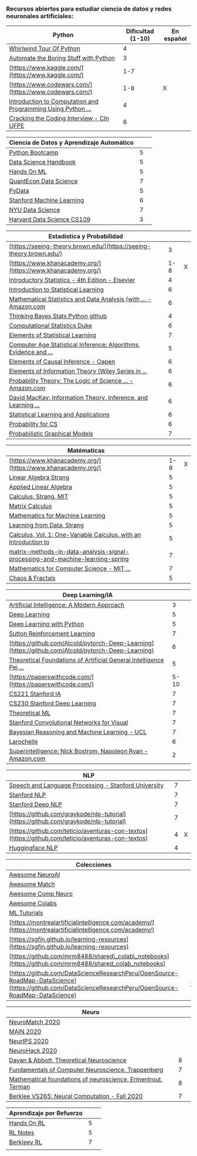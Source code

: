 ### Recursos abiertos para estudiar ciencia de datos y redes neuronales artificiales: 


| Python                                                                                                                                                                                                              | Dificultad (1-10) | En español |
| ------------------------------------------------------------------------------------------------------------------------------------------------------------------------------------------------------------------- | ----------------- | ---------- |
| [Whirlwind Tour Of Python](https://github.com/jakevdp/WhirlwindTourOfPython)                                                                                                                                        | 4                 |            |
| [Automate the Boring Stuff with Python](https://automatetheboringstuff.com/)                                                                                                                                        | 3                 |            |
| [https://www.kaggle.com/](https://www.kaggle.com/)                                                                                                                                                                  | 1-7               |            |
| [https://www.codewars.com/](https://www.codewars.com/)                                                                                                                                                              | 1-8               | X          |
| [Introduction to Computation and Programming Using Python ...](http://fuuu.be/polytech/INFOF408/Introduction-To-The-Theory-Of-Computation-Michael-Sipser.pdf)                                                       | 4                 |            |
| [Cracking the Coding Interview - CIn UFPE](https://cin.ufpe.br/~fbma/Crack/Cracking%20the%20Coding%20Interview%20189%20Programming%20Questions%20and%20Solutions.pdf)                                               | 6                 |            |


| Ciencia de Datos y Aprendizaje Automático                                                                                                                                                                           |                   |            |
| ------------------------------------------------------------------------------------------------------------------------------------------------------------------------------------------------------------------- | ----------------- | ---------- |
| [Python Bootcamp](https://github.com/Pierian-Data/Complete-Python-3-Bootcamp)                                                                                                                                       | 5                 |            |
| [Data Science Handbook](https://jakevdp.github.io/PythonDataScienceHandbook/)                                                                                                                                       | 5                 |            |
| [Hands On ML](https://github.com/ageron/handson-ml2)                                                                                                                                                                | 5                 |            |
| [QuantEcon Data Science](https://github.com/QuantEcon/quantecon-notebooks-datascience)                                                                                                                              | 7                 |            |
| [PyData](https://github.com/wesm/pydata-book)                                                                                                                                                                       | 5                 |            |
| [Stanford Machine Learning](http://cs229.stanford.edu/syllabus-fall2020.html)                                                                                                                                       | 6                 |            |
| [NYU Data Science](https://davidrosenberg.github.io/ml2019/#lectures)                                                                                                                                               | 7                 |            |
| [Harvard Data Science CS109 ](http://cs109.github.io/2015/)                                                                                                                                                         | 3                 |            |


| Estadística y Probabilidad                                                                                                                                                                                          |                   |            |
| ------------------------------------------------------------------------------------------------------------------------------------------------------------------------------------------------------------------- | ----------------- | ---------- |
| [https://seeing-theory.brown.edu/](https://seeing-theory.brown.edu/)                                                                                                                                                | 3                 |            |
| [https://www.khanacademy.org/](https://www.khanacademy.org/)                                                                                                                                                        | 1-8               | X          |
| [Introductory Statistics - 4th Edition - Elsevier](https://www.elsevier.com/books/introductory-statistics/ross/978-0-12-804317-2)                                                                                   | 4                 |            |
| [Introduction to Statistical Learning](http://faculty.marshall.usc.edu/gareth-james/ISL/)                                                                                                                           | 6                 |            |
| [Mathematical Statistics and Data Analysis (with ... - Amazon.com](https://www.amazon.com/Mathematical-Statistics-Analysis-Available-Enhanced/dp/0534399428)                                                        | 6                 |            |
| [Thinking Bayes Stats Python github](https://github.com/AllenDowney/ThinkBayes)                                                                                                                                     | 4                 |            |
| [Computational Statistics Duke](https://people.duke.edu/~ccc14/sta-663/)                                                                                                                                            | 6                 |            |
| [Elements of Statistical Learning](https://web.stanford.edu/~hastie/ElemStatLearn/)                                                                                                                                 | 7                 |            |
| [Computer Age Statistical Inference: Algorithms, Evidence and ...](https://web.stanford.edu/~hastie/CASI/)                                                                                                          | 5                 |            |
| [Elements of Causal Inference - Oapen](https://library.oapen.org/bitstream/handle/20.500.12657/26040/11283.pdf?sequence=1&isAllowed=y)                                                                              | 6                 |            |
| [Elements of Information Theory (Wiley Series in ...](http://staff.ustc.edu.cn/~cgong821/Wiley.Interscience.Elements.of.Information.Theory.Jul.2006.eBook-DDU.pdf)                                                  | 6                 |            |
| [Probability Theory: The Logic of Science ... - Amazon.com](https://www.amazon.com/Probability-Theory-Science-T-Jaynes/dp/0521592712)                                                                               | 6                 |            |
| [David MacKay: Information Theory, Inference, and Learning ...](http://www.inference.org.uk/mackay/itila/book.html)                                                                                                 | 6                 |            |
| [Statistical Learning and Applications](https://cbmm.mit.edu/lh-9-520/syllabus)                                                                                                                                     | 6                 |            |
| [Probability for CS](http://web.stanford.edu/class/cs109/)                                                                                                                                                          | 6                 |            |
| [Probabilistic Graphical Models](https://cs.stanford.edu/~ermon/cs228/index.html)                                                                                                                                   | 7                 |            |


| Matématicas                                                                                                                                                                                                         |                   |            |
| ------------------------------------------------------------------------------------------------------------------------------------------------------------------------------------------------------------------- | ----------------- | ---------- |
| [https://www.khanacademy.org/](https://www.khanacademy.org/)                                                                                                                                                        | 1-8               | X          |
| [Linear Algebra Strang](https://www.academia.edu/32459792/_Strang_G_Linear_algebra_and_its_applications_4_5881001_PDF)                                                                                              | 5                 |            |
| [Applied Linear Algebra](http://vmls-book.stanford.edu/vmls.pdf)                                                                                                                                                    | 5                 |            |
| [Calculus, Strang, MIT](https://ocw.mit.edu/resources/res-18-001-calculus-online-textbook-spring-2005/textbook/)                                                                                                    | 5                 |            |
| [Matrix Calculus](https://explained.ai/matrix-calculus/)                                                                                                                                                            | 5                 |            |
| [Mathematics for Machine Learning](https://mml-book.com/)                                                                                                                                                           | 5                 |            |
| [Learning from Data, Strang](http://math.mit.edu/~gs/learningfromdata/#contents)                                                                                                                                    | 5                 |            |
| [Calculus, Vol. 1: One-Variable Calculus, with an Introduction to](https://www.amazon.com/Calculus-Vol-One-Variable-Introduction-Algebra/dp/0471000051)                                                             | 5                 |            |
| [matrix-methods-in-data-analysis-signal-processing-and-machine-learning-spring](https://ocw.mit.edu/courses/mathematics/18-065-matrix-methods-in-data-analysis-signal-processing-and-machine-learning-spring-2018/) | 7                 |            |
| [Mathematics for Computer Science - MIT ...](https://ocw.mit.edu/courses/electrical-engineering-and-computer-science/6-042j-mathematics-for-computer-science-fall-2010/)                                            | 7                 |            |
| [Chaos & Fractals](http://carlosreynoso.com.ar/archivos/peitgen.pdf)                                                                                                                                                | 5                 |            |


| Deep Learning/IA                                                                                                                                                                                                    |                   |            |
| ------------------------------------------------------------------------------------------------------------------------------------------------------------------------------------------------------------------- | ----------------- | ---------- |
| [Artificial Intelligence: A Modern Approach](http://aima.cs.berkeley.edu/)                                                                                                                                          | 3                 |            |
| [Deep Learning](https://www.deeplearningbook.org/)                                                                                                                                                                  | 5                 |            |
| [Deep Learning with Python](https://github.com/fchollet/deep-learning-with-python-notebooks)                                                                                                                        | 5                 |            |
| [Sutton Reinforcement Learning](https://web.stanford.edu/class/psych209/Readings/SuttonBartoIPRLBook2ndEd.pdf)                                                                                                      | 7                 |            |
| [https://github.com/Atcold/pytorch-Deep-Learning](https://github.com/Atcold/pytorch-Deep-Learning)                                                                                                                  | 6                 |            |
| [Theoretical Foundations of Artificial General Intelligence Pei ...](https://www.springer.com/gp/book/9789491216619)                                                                                                | 5                 |            |
| [https://paperswithcode.com/](https://paperswithcode.com/)                                                                                                                                                          | 5-10              |            |
| [CS221 Stanford IA](https://stanford-cs221.github.io/autumn2020/)                                                                                                                                                   | 7                 |            |
| [CS230 Stanford Deep Learning](https://cs230.stanford.edu/)                                                                                                                                                         | 7                 |            |
| [Theoretical ML](https://www.cs.princeton.edu/courses/archive/spring19/cos511/index.html)                                                                                                                           | 7                 |            |
| [Stanford Convolutional Networks for Visual](http://cs231n.stanford.edu/)                                                                                                                                           | 7                 |            |
| [Bayesian Reasoning and Machine Learning - UCL](http://web4.cs.ucl.ac.uk/staff/D.Barber/textbook/090310.pdf?roistat_visit=10865700)                                                                                 | 7                 |            |
| [Larochelle](http://info.usherbrooke.ca/hlarochelle/neural_networks/content.html)                                                                                                                                   | 6                 |            |
| [Superintelligence: Nick Bostrom, Napoleon Ryan - Amazon.com](https://www.amazon.com/Superintelligence-Dangers-Strategies-Nick-Bostrom/dp/1501227742)                                                               | 2                 |            |


| NLP                                                                                                                                                                                                                 |                   |            |
| ------------------------------------------------------------------------------------------------------------------------------------------------------------------------------------------------------------------- | ----------------- | ---------- |
| [Speech and Language Processing - Stanford University](https://web.stanford.edu/~jurafsky/slp3/ed3book.pdf)                                                                                                         | 7                 |            |
| [Stanford NLP](http://cs224n.stanford.edu/)                                                                                                                                                                         | 7                 |            |
| [Stanford Deep NLP](http://cs224d.stanford.edu/syllabus.html)                                                                                                                                                       | 7                 |            |
| [https://github.com/graykode/nlp-tutorial](https://github.com/graykode/nlp-tutorial)                                                                                                                                | 7                 |            |
| [https://github.com/teticio/aventuras-con-textos](https://github.com/teticio/aventuras-con-textos)                                                                                                                  | 4                 |X           |
| [Huggingface NLP](https://huggingface.co/course/chapter1)                                                                                                                                                           | 4                 |            |


| Colecciones                                                                                                                                                                                                         |                   |            |
| ------------------------------------------------------------------------------------------------------------------------------------------------------------------------------------------------------------------- | ----------------- | ---------- |
| [Awesome NeuroAI](https://github.com/CYHSM/awesome-neuro-ai-papers)                                                                                                                                                 |                   |            |
| [Awesome Match](https://github.com/rossant/awesome-math)                                                                                                                                                            |                   |            |
| [Awesome Comp Neuro](https://github.com/eselkin/awesome-computational-neuroscience)                                                                                                                                 |                   |            |
| [Awesome Colabs](https://github.com/amrzv/awesome-colab-notebooks)                                                                                                                                                  |                   |            |
| [ML Tutorials](https://github.com/ujjwalkarn/Machine-Learning-Tutorials)                                                                                                                                            |                   |            |
| [https://montrealartificialintelligence.com/academy/](https://montrealartificialintelligence.com/academy/)                                                                                                          |                   |            |
| [https://sgfin.github.io/learning-resources](https://sgfin.github.io/learning-resources)                                                                                                                            |                   |            |
| [https://github.com/mrm8488/shared\_colab\_notebooks](https://github.com/mrm8488/shared_colab_notebooks)                                                                                                            |                   |            |
| [https://github.com/DataScienceResearchPeru/OpenSource-RoadMap-DataScience](https://github.com/DataScienceResearchPeru/OpenSource-RoadMap-DataScience)                                                              |                   | X          |


| Neuro                                                                                                                                                                                                               |                   |            |
| ------------------------------------------------------------------------------------------------------------------------------------------------------------------------------------------------------------------- | ----------------- | ---------- |
| [NeuroMatch 2020](https://github.com/NeuromatchAcademy/course-content)                                                                                                                                              |                   |            |
| [MAIN 2020](https://www.crowdcast.io/e/main2020/13)                                                                                                                                                                 |                   |            |
| [NeurIPS 2020](https://neurips.cc/virtual/2020/public/cal_main.html)                                                                                                                                                |                   |            |
| [NeuroHack 2020](https://github.com/neurohackademy/nh2020-curriculum)                                                                                                                                               |                   |            |
| [Dayan & Abbott, Theoretical Neuroscience](http://www.gatsby.ucl.ac.uk/~lmate/biblio/dayanabbott.pdf)                                                                                                               | 8                 |            |
| [Fundamentals of Computer Neuroscience, Trappenberg](https://www.amazon.com/Fundamentals-Computational-Neuroscience-Thomas-Trappenberg/dp/0199568413)                                                               | 7                 |            |
| [Mathematical foundations of neuroscience, Ermentrout, Terman](https://www.springer.com/gp/book/9780387877075)                                                                                                      | 8                 |            |
| [Berklee VS265: Neural Computation - Fall 2020](https://redwood.berkeley.edu/courses/vs265/)                                                                                                                        | 7                 |            |


| Aprendizaje por Refuerzo                                                                                                                                                                                            |                   |            |
| ------------------------------------------------------------------------------------------------------------------------------------------------------------------------------------------------------------------- | ----------------- | ---------- |
| [Hands On RL](https://github.com/PacktPublishing/Deep-Reinforcement-Learning-Hands-On)                                                                                                                              | 5                 |            |
| [RL Notes](https://github.com/dennybritz/reinforcement-learning)                                                                                                                                                    | 5                 |            |
| [Berkleey RL](http://rail.eecs.berkeley.edu/deeprlcourse/)                                                                                                                                                          | 7                 |            |
|                                                                                                                                                                                                                     |                   |            |

